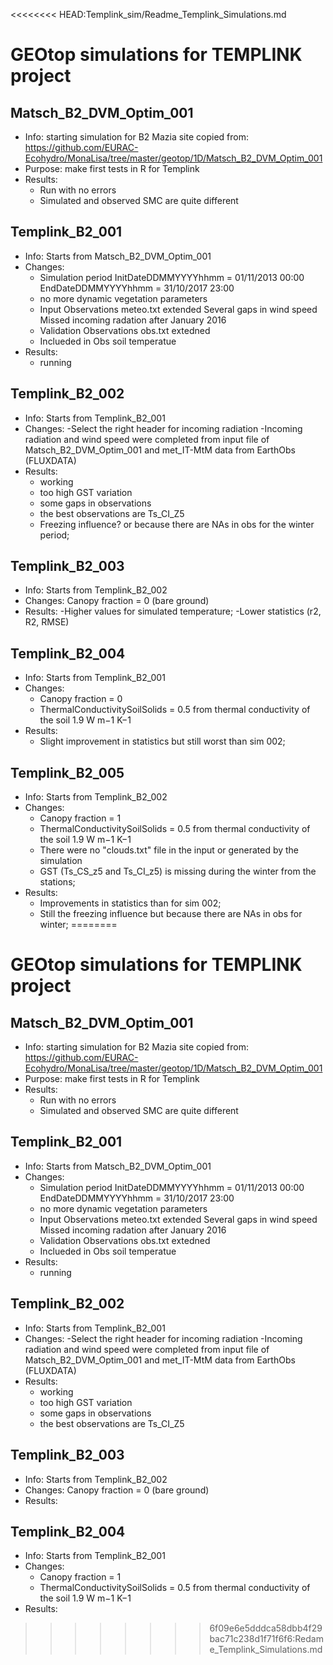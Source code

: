 <<<<<<<< HEAD:Templink_sim/Readme_Templink_Simulations.md
# GEOtop simulations for TEMPLINK project

## Matsch_B2_DVM_Optim_001
- Info: starting simulation for B2 Mazia site copied from: 
https://github.com/EURAC-Ecohydro/MonaLisa/tree/master/geotop/1D/Matsch_B2_DVM_Optim_001
- Purpose: make first tests in R for Templink
- Results: 
	- Run with no errors
	- Simulated and observed SMC are quite different
	
## Templink_B2_001
- Info:  Starts from Matsch_B2_DVM_Optim_001
- Changes: 
	- Simulation period
		InitDateDDMMYYYYhhmm	=	01/11/2013 00:00
		EndDateDDMMYYYYhhmm	=	    31/10/2017 23:00
	- no more dynamic vegetation parameters
	- Input Observations meteo.txt extended 
		Several gaps in wind speed
		Missed incoming radation after January 2016
	- Validation Observations obs.txt extedned 
	- Inclueded in Obs soil temperatue
- Results: 
	- running

## Templink_B2_002
- Info:  Starts from Templink_B2_001
- Changes:
	-Select the right header for incoming radiation
	-Incoming radiation and wind speed were completed from input file of Matsch_B2_DVM_Optim_001 and met_IT-MtM data from EarthObs (FLUXDATA) 
- Results:	
	- working
	- too high GST variation
	- some gaps in observations 
	- the best observations are Ts_CI_Z5
	- Freezing influence? or because there are NAs in obs for the winter period;
	
## Templink_B2_003
- Info:  Starts from Templink_B2_002
- Changes:
	Canopy fraction = 0 (bare ground)
- Results:
	-Higher values for simulated temperature;
	-Lower statistics (r2, R2, RMSE)

## Templink_B2_004
- Info:  Starts from Templink_B2_001
- Changes:
	- Canopy fraction = 0 
	- ThermalConductivitySoilSolids =  0.5    from  thermal conductivity of the soil     1.9   W m−1 K−1
- Results:
	- Slight improvement in statistics but still worst than sim 002;

## Templink_B2_005
- Info:  Starts from Templink_B2_002
- Changes:
	- Canopy fraction = 1
	- ThermalConductivitySoilSolids =  0.5    from  thermal conductivity of the soil     1.9   W m−1 K−1
	- There were no "clouds.txt" file in the input or generated by the simulation
	- GST (Ts_CS_z5 and Ts_CI_z5) is missing during the winter from the stations;
- Results:
	- Improvements in statistics than for sim 002;
	- Still the freezing influence but because there are NAs in obs for winter;
========
# GEOtop simulations for TEMPLINK project

## Matsch_B2_DVM_Optim_001
- Info: starting simulation for B2 Mazia site copied from: 
https://github.com/EURAC-Ecohydro/MonaLisa/tree/master/geotop/1D/Matsch_B2_DVM_Optim_001
- Purpose: make first tests in R for Templink
- Results: 
	- Run with no errors
	- Simulated and observed SMC are quite different
	
## Templink_B2_001
- Info:  Starts from Matsch_B2_DVM_Optim_001
- Changes: 
	- Simulation period
		InitDateDDMMYYYYhhmm	=	01/11/2013 00:00
		EndDateDDMMYYYYhhmm	=	    31/10/2017 23:00
	- no more dynamic vegetation parameters
	- Input Observations meteo.txt extended 
		Several gaps in wind speed
		Missed incoming radation after January 2016
	- Validation Observations obs.txt extedned 
	- Inclueded in Obs soil temperatue
- Results: 
	- running

## Templink_B2_002
- Info:  Starts from Templink_B2_001
- Changes:
	-Select the right header for incoming radiation
	-Incoming radiation and wind speed were completed from input file of Matsch_B2_DVM_Optim_001 and met_IT-MtM data from EarthObs (FLUXDATA) 
- Results:	
	- working
	- too high GST variation
	- some gaps in observations 
	- the best observations are Ts_CI_Z5
	
## Templink_B2_003
- Info:  Starts from Templink_B2_002
- Changes:
	Canopy fraction = 0 (bare ground)
- Results: 

## Templink_B2_004
- Info:  Starts from Templink_B2_001
- Changes:
	- Canopy fraction = 1 
	- ThermalConductivitySoilSolids =  0.5    from  thermal conductivity of the soil     1.9   W m−1 K−1
- Results:
>>>>>>>> 6f09e6e5dddca58dbb4f29bac71c238d1f71f6f6:Redame_Templink_Simulations.md
